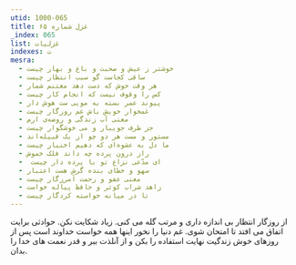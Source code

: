 ```yaml
---
utid: 1000-065
title: غزل شماره ۶۵
_index: 065
list: غزلیات
indexes: ت
mesra:
  - خوشتر ز عیش و صحبت و باغ و بهار چیست
  - ساقی کجاست گو سبب انتظار چیست
  - هر وقت خوش که دست دهد مغتنم شمار
  - کس را وقوف نیست که انجام کار چیست
  - پیوند عمر بسته به مویی ست هوش دار
  - غمخوار خویش باش غم روزگار چیست
  - معنی آب زندگی و روضه‌ی ارم
  - جز طرف جویبار و می خوشگوار چیست
  - مستور و مست هر دو چو از یک قبیله‌اند
  - ما دل به عشوه‌ای که دهیم اختیار چیست
  - راز درون پرده چه داند فلک خموش
  - ‌ ای مدّعی نزاع تو با پرده دار چیست
  - سهو و خطای بنده گرش هست اعتبار
  - معنی عفو و رحمت آمرزگار چیست
  - زاهد شراب کوثر و حافظ پیاله خواست
  - تا در میانه خواسته کردگار چیست
---
```

از روزگار انتظار بی اندازه داری و مرتب گله می کنی. زیاد شکایت نکن. حوادثی برایت اتفاق می افتد تا امتحان شوی. غم دنیا را نخور اینها همه خواست خداوند است پس از روزهای خوش زندگیت نهایت استفاده را بکن و از آنلذت ببر و قدر نعمت های خدا را بدان.
